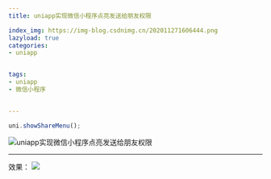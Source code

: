 ```yaml
---
title: uniapp实现微信小程序点亮发送给朋友权限

index_img: https://img-blog.csdnimg.cn/202011271606444.png
lazyload: true
categories:
- uniapp


tags:
- uniapp
- 微信小程序


---
```







```javascript
uni.showShareMenu();
```
![uniapp实现微信小程序点亮发送给朋友权限](https://img-blog.csdnimg.cn/20201127160538181.png)

---

效果：
![](https://img-blog.csdnimg.cn/202011271606444.png)







